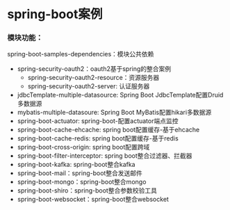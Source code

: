 # spring-boot案例

### 模块功能：
spring-boot-samples-dependencies：模块公共依赖
* spring-security-oauth2：oauth2基于spring的整合案例
    * spring-security-oauth2-resource：资源服务器
    * spring-security-oauth2-server: 认证服务器
* jdbcTemplate-multiple-datasource: Spring Boot JdbcTemplate配置Druid多数据源
* mybatis-multiple-datasoure: Spring Boot MyBatis配置hikari多数据源
* spring-boot-actuator: spring-boot-配置actuator端点监控
* spring-boot-cache-ehcache: spring boot配置缓存-基于ehcache
* spring-boot-cache-redis: spring boot配置缓存-基于redis
* spring-boot-cross-origin: spring boot配置跨域
* spring-boot-filter-interceptor: spring boot整合过滤器、拦截器
* spring-boot-kafka: spring-boot整合kafka
* spring-boot-mail：spring-boot整合发送邮件
* spring-boot-mongo：spring-boot整合mongo
* spring-boot-shiro：spring-boot整合参数校验工具
* spring-boot-websocket：spring-boot整合websocket